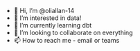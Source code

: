 - 👋 Hi, I’m @oliallan-14
- 👀 I’m interested in data!
- 🌱 I’m currently learning dbt
- 💞️ I’m looking to collaborate on everything
- 📫 How to reach me - email or teams

<!---
oliallan-14/oliallan-14 is a ✨ special ✨ repository because its `README.md` (this file) appears on your GitHub profile.
You can click the Preview link to take a look at your changes.
--->
